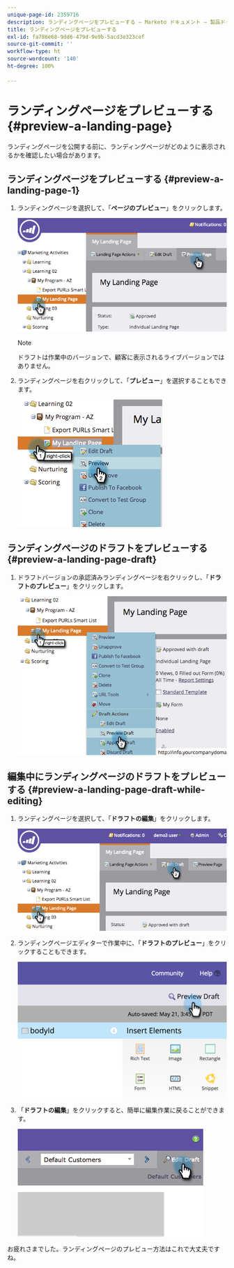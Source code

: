 ```yaml
---
unique-page-id: 2359716
description: ランディングページをプレビューする — Marketo ドキュメント — 製品ドキュメント
title: ランディングページをプレビューする
exl-id: fa786e68-9dd6-479d-9e9b-5acd3e323cef
source-git-commit: ''
workflow-type: ht
source-wordcount: '140'
ht-degree: 100%

---
```


# ランディングページをプレビューする {#preview-a-landing-page}

ランディングページを公開する前に、ランディングページがどのように表示されるかを確認したい場合があります。

## ランディングページをプレビューする {#preview-a-landing-page-1}

1. ランディングページを選択して、「**ページのプレビュー**」をクリックします。

   ![](assets/image2014-9-16-16-3a21-3a10.png)

   >[!NOTE]
   >
   >ドラフトは作業中のバージョンで、顧客に表示されるライブバージョンではありません。

1. ランディングページを右クリックして、「**プレビュー**」を選択することもできます。

   ![](assets/image2014-9-17-10-3a9-3a49.png)

## ランディングページのドラフトをプレビューする {#preview-a-landing-page-draft}

1. ドラフトバージョンの承認済みランディングページを右クリックし、「**ドラフトのプレビュー**」をクリックします。

   ![](assets/image2014-9-17-10-3a9-3a56.png)

## 編集中にランディングページのドラフトをプレビューする {#preview-a-landing-page-draft-while-editing}

1. ランディングページを選択して、「**ドラフトの編集**」をクリックします。

   ![](assets/image2014-9-17-10-3a10-3a4.png)

1. ランディングページエディターで作業中に、「**ドラフトのプレビュー**」をクリックすることもできます。

   ![](assets/image2015-5-21-15-3a48-3a59.png)

1. 「**ドラフトの編集**」をクリックすると、簡単に編集作業に戻ることができます。

   ![](assets/image2014-9-17-10-3a10-3a20.png)

お疲れさまでした。ランディングページのプレビュー方法はこれで大丈夫ですね。
